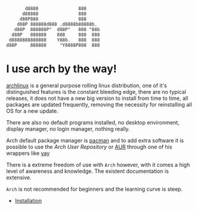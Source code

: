 ```
       d8888               888      
      d88888               888      
     d88P888               888      
    d88P 888888d888 .d8888b88888b.  
   d88P  888888P"  d88P"   888 "88b 
  d88P   888888    888     888  888 
 d8888888888888    Y88b.   888  888 
d88P     888888     "Y8888P888  888                                               
```

# I use arch by the way!

[archlinux](https://wiki.archlinux.org/index.php/Arch_Linux) is a general purpose rolling linux distribution, one of it's distinguished features is the constant bleeding edge, there are no typical releases, it does not have a new big version to install from time to time, all packages are updated frequently, removing the necessity for reinstalling all OS for a new update.

There are also no default programs installed, no desktop environment, display manager, no login manager, nothing really. 

Arch default package manager is [pacman](PACMAN.md#pacman) and to add extra software it is possible to use the *Arch User Repository* or [AUR](PACMAN.md#AUR) through one of his wrappers like [yay](PACMAN.md#AUR)

There is a extreme freedom of use with `Arch` however, with it comes a high level of awareness and knowledge. The existent documentation is extensive.

`Arch` is not recommended for beginners and the learning curve is steep.

* [Installation](ARCH-FOR-N00BS.md)